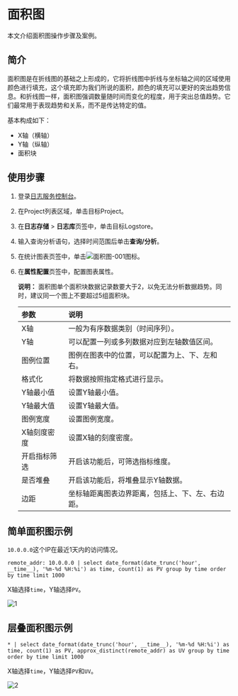 # 面积图

本文介绍面积图操作步骤及案例。

## 简介

面积图是在折线图的基础之上形成的，它将折线图中折线与坐标轴之间的区域使用颜色进行填充，这个填充即为我们所说的面积，颜色的填充可以更好的突出趋势信息。和折线图一样，面积图强调数量随时间而变化的程度，用于突出总值趋势。它们最常用于表现趋势和关系，而不是传达特定的值。

基本构成如下：

-   X轴（横轴）
-   Y轴（纵轴）
-   面积块

## 使用步骤

1.  登录[日志服务控制台](https://sls.console.aliyun.com)。

2.  在Project列表区域，单击目标Project。

3.  在**日志存储** \> **日志库**页签中，单击目标Logstore。

4.  输入查询分析语句，选择时间范围后单击**查询/分析**。

5.  在统计图表页签中，单击![面积图-001](https://static-aliyun-doc.oss-accelerate.aliyuncs.com/assets/img/zh-CN/2641906951/p93118.png)图标。

6.  在**属性配置**页签中，配置图表属性。

    **说明：** 面积图单个面积块数据记录数要大于2，以免无法分析数据趋势。同时，建议同一个图上不要超过5组面积块。

    |参数|说明|
    |:-|:-|
    |X轴|一般为有序数据类别（时间序列）。|
    |Y轴|可以配置一列或多列数据对应到左轴数值区间。|
    |图例位置|图例在图表中的位置，可以配置为上、下、左和右。|
    |格式化|将数据按照指定格式进行显示。|
    |Y轴最小值|设置Y轴最小值。|
    |Y轴最大值|设置Y轴最大值。|
    |图例宽度|设置图例宽度。|
    |X轴刻度密度|设置X轴的刻度密度。|
    |开启指标筛选|开启该功能后，可筛选指标维度。|
    |是否堆叠|开启该功能后，将堆叠显示Y轴数据。|
    |边距|坐标轴距离图表边界距离，包括上、下、左、右边距。|


## 简单面积图示例

`10.0.0.0`这个IP在最近1天内的访问情况。

```
remote_addr: 10.0.0.0 | select date_format(date_trunc('hour', __time__), '%m-%d %H:%i') as time, count(1) as PV group by time order by time limit 1000
```

X轴选择`time`，Y轴选择`PV`。

![1](https://static-aliyun-doc.oss-accelerate.aliyuncs.com/assets/img/zh-CN/4648423061/p129973.png)

## 层叠面积图示例

```
* | select date_format(date_trunc('hour', __time__), '%m-%d %H:%i') as time, count(1) as PV, approx_distinct(remote_addr) as UV group by time order by time limit 1000
```

X轴选择`time`，Y轴选择`PV`和`UV`。

![2](https://static-aliyun-doc.oss-accelerate.aliyuncs.com/assets/img/zh-CN/5648423061/p129974.png)

